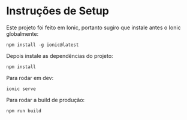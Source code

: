 # Instruções de Setup

Este projeto foi feito em Ionic, portanto sugiro que instale antes o Ionic globalmente:

```
npm install -g ionic@latest
```

Depois instale as dependências do projeto:

```
npm install
```

Para rodar em dev:

```
ionic serve
```

Para rodar a build de produção:
```
npm run build
```